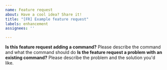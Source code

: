 ```yaml
---
name: Feature request
about: Have a cool idea? Share it!
title: "[FR] Example feature request"
labels: enhancement
assignees: ''

---
```


**Is this feature request adding a command?**
Please describe the command and what the command should do
**Is the feature request a problem with an existing command?**
Please describe the problem and the solution you'd like.
